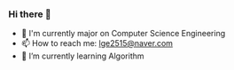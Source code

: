 ### Hi there 👋
- 🔭 I'm currently major on Computer Science Engineering
- 📫 How to reach me: lge2515@naver.com
- 🌱 I’m currently learning Algorithm
<!--[![Hits](https://hits.seeyoufarm.com/api/count/incr/badge.svg?url=https%3A%2F%2Fgithub.com%2FJuYeong-Lee&count_bg=%2379C83D&title_bg=%23555555&icon=&icon_color=%23E7E7E7&title=hits&edge_flat=false)](https://hits.seeyoufarm.com)-->

<!--[Juyeong's GitHub stats](https://github-readme-stats.vercel.app/api?username=2Ju0&show_icons=true&theme=cobalt)-->
<!--[![Top Langs](https://github-readme-stats.vercel.app/api/top-langs/?username=2Ju0&layout=compact)](https://github.com/anuraghazra/github-readme-stats)-->

<!--
**JuYeong-Lee/JuYeong-Lee** is a ✨ _special_ ✨ repository because its `README.md` (this file) appears on your GitHub profile.
Here are some ideas to get you started:

- 🔭 I'm currently major on Computer Science Engineering
- 🌱 I’m currently learning ...
- 👯 I’m looking to collaborate on ...
- 🤔 I’m looking for help with ...
- 💬 Ask me about ...
- 📫 How to reach me: lge2515@naver.com
- 😄 Pronouns: ...!
- ⚡ Fun fact: ...
-->
